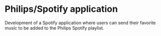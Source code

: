 <!--
  id: 2298
  slug: philipsspotify-application
  type: fortpolio
  content: <p>Development of a Spotify application where users can send their favorite music to be added to the Philips Spotify playlist.</p> 
  categories: javascript,frontend,HTML/CSS
  tags: HTML,Javascript,Less,Grunt
  datefrom: 2013-09-01
  dateto: 2013-10-01
  incv: true
  inportfolio: false
  clients: Chunk
  collaboration: 
  prizes: 
  thumbnail: PhilipsSpotify.png.jpg
  image: PhilipsSpotify.png.jpg
  images: PhilipsSpotify.png.jpg
-->

# Philips/Spotify application

<p>Development of a Spotify application where users can send their favorite music to be added to the Philips Spotify playlist.</p>

